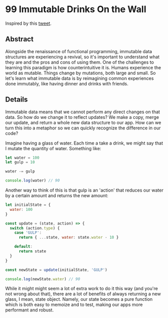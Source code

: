 # 99 Immutable Drinks On the Wall

Inspired by this [tweet](https://twitter.com/kyleshevlin/status/937196906345676800).

## Abstract

Alongside the renaissance of functional programming, immutable data structures are experiencing a revival, so it's important to understand what they are and the pros and cons of using them. One of the challenges to learning this paradigm is how counterintuitive it is. Humans experience the world as mutable. Things change by mutations, both large and small. So let's learn what immutable data is by reimagining common experiences done immutably, like having dinner and drinks with friends.

## Details

Immutable data means that we cannot perform any direct changes on that data. So how do we change it to reflect updates? We make a copy, merge our update, and return a whole new data structure to our app. How can we turn this into a metaphor so we can quickly recognize the difference in our code?

Imagine having a glass of water. Each time a take a drink, we might say that I mutate the quantity of water. Something like:

```javascript
let water = 100
let gulp = 10

water -= gulp

console.log(water) // 90
```

Another way to think of this is that gulp is an 'action' that reduces our water by a certain amount and returns the new amount:

```javascript
let initialState = {
  water: 100
}

const update = (state, action) => {
  switch (action.type) {
    case 'GULP':
      return { ...state, water: state.water - 10 }

    default:
      return state
  }
}

const newState = update(initialState, 'GULP')

console.log(newState.water) // 90
```

While it might might seem a lot of extra work to do it this way (and you're not wrong about that), there are a lot of benefits of always returning a new glass, I mean, state object. Namely, our state becomes a pure function which is both easy to memoize and to test, making our apps more performant and robust.
